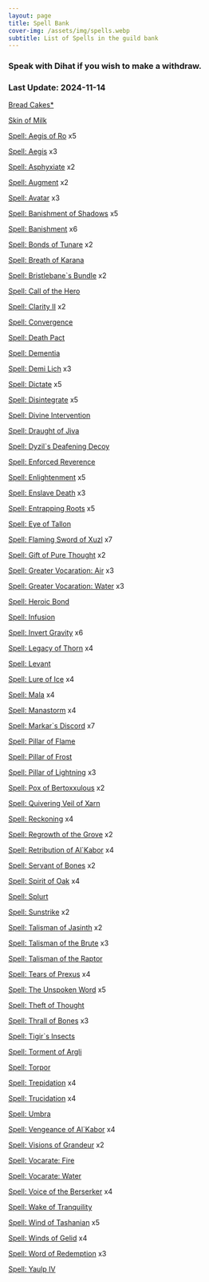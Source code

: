 ```yaml
---
layout: page
title: Spell Bank
cover-img: /assets/img/spells.webp
subtitle: List of Spells in the guild bank
---
```

### Speak with Dihat if you wish to make a withdraw.

### Last Update: 2024-11-14

[Bread Cakes*](https://www.pqdi.cc/item/9991)

[Skin of Milk](https://www.pqdi.cc/item/9990)

[Spell: Aegis of Ro](https://www.pqdi.cc/item/15863) x5

[Spell: Aegis](https://www.pqdi.cc/item/19227) x3

[Spell: Asphyxiate](https://www.pqdi.cc/item/19402) x2

[Spell: Augment](https://www.pqdi.cc/item/19416) x2

[Spell: Avatar](https://www.pqdi.cc/item/19292) x3

[Spell: Banishment of Shadows](https://www.pqdi.cc/item/19228) x5

[Spell: Banishment](https://www.pqdi.cc/item/19262) x6

[Spell: Bonds of Tunare](https://www.pqdi.cc/item/19419) x2

[Spell: Breath of Karana](https://www.pqdi.cc/item/19250)

[Spell: Bristlebane`s Bundle](https://www.pqdi.cc/item/19351) x2

[Spell: Call of the Hero](https://www.pqdi.cc/item/19360)

[Spell: Clarity II](https://www.pqdi.cc/item/19379) x2

[Spell: Convergence](https://www.pqdi.cc/item/19423)

[Spell: Death Pact](https://www.pqdi.cc/item/19203)

[Spell: Dementia](https://www.pqdi.cc/item/19384)

[Spell: Demi Lich](https://www.pqdi.cc/item/19314) x3

[Spell: Dictate](https://www.pqdi.cc/item/19406) x5

[Spell: Disintegrate](https://www.pqdi.cc/item/19415) x5

[Spell: Divine Intervention](https://www.pqdi.cc/item/19230)

[Spell: Draught of Jiva](https://www.pqdi.cc/item/19328)

[Spell: Dyzil`s Deafening Decoy](https://www.pqdi.cc/item/19364)

[Spell: Enforced Reverence](https://www.pqdi.cc/item/19222)

[Spell: Enlightenment](https://www.pqdi.cc/item/19396) x5

[Spell: Enslave Death](https://www.pqdi.cc/item/19313) x3

[Spell: Entrapping Roots](https://www.pqdi.cc/item/19263) x5

[Spell: Eye of Tallon](https://www.pqdi.cc/item/19411)

[Spell: Flaming Sword of Xuzl](https://www.pqdi.cc/item/19344) x7

[Spell: Gift of Pure Thought](https://www.pqdi.cc/item/19401) x2

[Spell: Greater Vocaration: Air](https://www.pqdi.cc/item/19371) x3

[Spell: Greater Vocaration: Water](https://www.pqdi.cc/item/19372) x3

[Spell: Heroic Bond](https://www.pqdi.cc/item/19224)

[Spell: Infusion](https://www.pqdi.cc/item/19424)

[Spell: Invert Gravity](https://www.pqdi.cc/item/19341) x6

[Spell: Legacy of Thorn](https://www.pqdi.cc/item/19259) x4

[Spell: Levant](https://www.pqdi.cc/item/19303)

[Spell: Lure of Ice](https://www.pqdi.cc/item/19422) x4

[Spell: Mala](https://www.pqdi.cc/item/19418) x4

[Spell: Manastorm](https://www.pqdi.cc/item/19370) x4

[Spell: Markar`s Discord](https://www.pqdi.cc/item/19331) x7

[Spell: Pillar of Flame](https://www.pqdi.cc/item/19335)

[Spell: Pillar of Frost](https://www.pqdi.cc/item/19318)

[Spell: Pillar of Lightning](https://www.pqdi.cc/item/19326) x3

[Spell: Pox of Bertoxxulous](https://www.pqdi.cc/item/19288) x2

[Spell: Quivering Veil of Xarn](https://www.pqdi.cc/item/19309)

[Spell: Reckoning](https://www.pqdi.cc/item/19212) x4

[Spell: Regrowth of the Grove](https://www.pqdi.cc/item/19256) x2

[Spell: Retribution of Al`Kabor](https://www.pqdi.cc/item/19332) x4

[Spell: Servant of Bones](https://www.pqdi.cc/item/19305) x2

[Spell: Spirit of Oak](https://www.pqdi.cc/item/19258) x4

[Spell: Splurt](https://www.pqdi.cc/item/19294)

[Spell: Sunstrike](https://www.pqdi.cc/item/19345) x2

[Spell: Talisman of Jasinth](https://www.pqdi.cc/item/19264) x2

[Spell: Talisman of the Brute](https://www.pqdi.cc/item/19281) x3

[Spell: Talisman of the Raptor](https://www.pqdi.cc/item/19289)

[Spell: Tears of Prexus](https://www.pqdi.cc/item/19339) x4

[Spell: The Unspoken Word](https://www.pqdi.cc/item/19225) x5

[Spell: Theft of Thought](https://www.pqdi.cc/item/19374)

[Spell: Thrall of Bones](https://www.pqdi.cc/item/19299) x3

[Spell: Tigir`s Insects](https://www.pqdi.cc/item/19285)

[Spell: Torment of Argli](https://www.pqdi.cc/item/19391)

[Spell: Torpor](https://www.pqdi.cc/item/19293)

[Spell: Trepidation](https://www.pqdi.cc/item/19220) x4

[Spell: Trucidation](https://www.pqdi.cc/item/19425) x4

[Spell: Umbra](https://www.pqdi.cc/item/19393)

[Spell: Vengeance of Al`Kabor](https://www.pqdi.cc/item/19342) x4

[Spell: Visions of Grandeur](https://www.pqdi.cc/item/19407) x2

[Spell: Vocarate: Fire](https://www.pqdi.cc/item/19355)

[Spell: Vocarate: Water](https://www.pqdi.cc/item/19362)

[Spell: Voice of the Berserker](https://www.pqdi.cc/item/19290) x4

[Spell: Wake of Tranquility](https://www.pqdi.cc/item/19215)

[Spell: Wind of Tashanian](https://www.pqdi.cc/item/19405) x5

[Spell: Winds of Gelid](https://www.pqdi.cc/item/19343) x4

[Spell: Word of Redemption](https://www.pqdi.cc/item/19229) x3

[Spell: Yaulp IV](https://www.pqdi.cc/item/19209)

